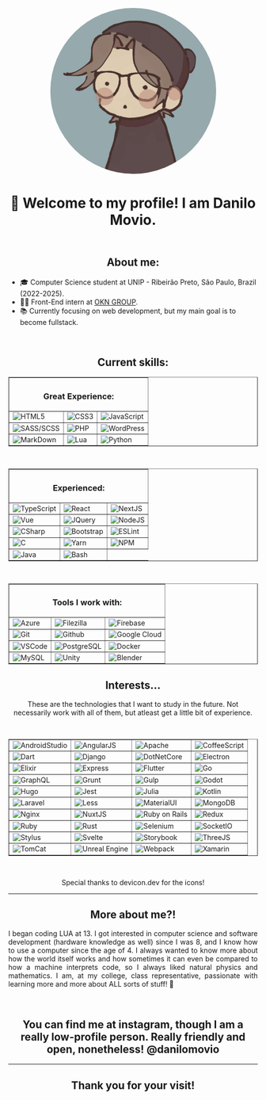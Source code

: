 <link rel="stylesheet" href="https://cdn.jsdelivr.net/gh/devicons/devicon@v2.15.1/devicon.min.css"/>

<header>
    <figure align="center"><img src="me.jpg" width="335" height="335" style="border-radius:100%" alt="Drawing of myself" title="A drawing of myself, made by a special person" /></figure>
    <h1 align="center"> 🌹 Welcome to my profile! I am Danilo Movio.</h1>
</header>

<main>
    <section>
        <h2 align="center">About me:</h2>
        <ul>
            <li>🎓 Computer Science student at UNIP - Ribeirão Preto, São Paulo, Brazil (2022-2025).</li>
            <li>👨‍💻 Front-End intern at <a href="https://www.okngroup.com.br/">OKN GROUP</a>.</li>
            <li>📚 Currently focusing on web development, but my main goal is to become fullstack.</li>
        </ul>
    </section>
    <section>
        <br />
        <h2 align="center">Current skills:</h2>
        <table border align="center">
            <thead>
                <tr>
                    <th colspan="3">
                        <h3 align="center">Great Experience:</h3>
                    </th>
                </tr>
            </thead>
            <tmain>
                <tr>
                    <td>
                        <img src="https://cdn.jsdelivr.net/gh/devicons/devicon/icons/css3/css3-original.svg" width="50px" height="50px" alt="HTML5" title="HTML5" />
                    </td>
                    <td>
                        <img src="https://cdn.jsdelivr.net/gh/devicons/devicon/icons/html5/html5-original.svg" width="50px" height="50px" alt="CSS3" title="CSS3" />
                    </td>
                    <td>
                        <img src="https://cdn.jsdelivr.net/gh/devicons/devicon/icons/javascript/javascript-original.svg" width="50px" height="50px" alt="JavaScript" title="JavaScript" />
                    </td>
                </tr>
                <tr>
                    <td>
                        <img src="https://cdn.jsdelivr.net/gh/devicons/devicon/icons/sass/sass-original.svg" width="50px" height="50px" alt="SASS/SCSS" title="SASS/SCSS" />
                    </td>
                    <td>
                        <img src="https://cdn.jsdelivr.net/gh/devicons/devicon/icons/php/php-original.svg" width="50px" height="50px" alt="PHP" title="PHP" />
                    </td>
                    <td>
                        <img src="https://cdn.jsdelivr.net/gh/devicons/devicon/icons/wordpress/wordpress-plain.svg" width="50px" height="50px" alt="WordPress" title="WordPress" />
                    </td>
                </tr>
                <tr>
                    <td>
                        <img src="https://cdn.jsdelivr.net/gh/devicons/devicon/icons/markdown/markdown-original.svg" width="50px" height="50px" alt="MarkDown" title="MarkDown" />
                    </td>
                    <td>
                        <img src="https://cdn.jsdelivr.net/gh/devicons/devicon/icons/lua/lua-original.svg" width="50px" height="50px" alt="Lua" title="Lua" />
                    </td>
                    <td>
                        <img src="https://cdn.jsdelivr.net/gh/devicons/devicon/icons/python/python-original.svg" width="50px" height="50px" alt="Python" title="Python" />
                    </td>
                </tr>
            </tmain>
        </table>
        <br />
        <table border align="center">
            <thead>
                <tr>
                    <th colspan="3">
                        <h3 align="center">Experienced:</h3>
                    </th>
                </tr>
            </thead>
            <tmain>
                <tr>
                    <td>
                        <img src="https://cdn.jsdelivr.net/gh/devicons/devicon/icons/typescript/typescript-original.svg" width="50px" height="50px" alt="TypeScript" title="TypeScript" />
                    </td>
                    <td>
                        <img src="https://cdn.jsdelivr.net/gh/devicons/devicon/icons/react/react-original.svg" width="50px" height="50px" alt="React" title="React" />
                    </td>
                    <td>
                        <img src="https://cdn.jsdelivr.net/gh/devicons/devicon/icons/nextjs/nextjs-original.svg" width="50px" height="50px" alt="NextJS" title="NextJS" />
                    </td>
                </tr>
                <tr>
                    <td>
                        <img src="https://cdn.jsdelivr.net/gh/devicons/devicon/icons/vuejs/vuejs-original.svg" width="50px" height="50px" alt="Vue" title="Vue" />
                    </td>
                    <td>
                        <img src="https://cdn.jsdelivr.net/gh/devicons/devicon/icons/jquery/jquery-original.svg" width="50px" height="50px" alt="JQuery" title="JQuery" />
                    </td>
                    <td>
                        <img src="https://cdn.jsdelivr.net/gh/devicons/devicon/icons/nodejs/nodejs-original.svg" width="50px" height="50px" alt="NodeJS" title="NodeJS" />
                    </td>
                </tr>
                <tr>
                    <td>
                        <img src="https://cdn.jsdelivr.net/gh/devicons/devicon/icons/csharp/csharp-original.svg" width="50px" height="50px" alt="CSharp" title="CSharp" />
                    </td>
                    <td>
                        <img src="https://cdn.jsdelivr.net/gh/devicons/devicon/icons/bootstrap/bootstrap-original.svg" width="50px" height="50px" alt="Bootstrap" title="Bootstrap" />
                    </td>
                    <td>
                        <img src="https://cdn.jsdelivr.net/gh/devicons/devicon/icons/eslint/eslint-original.svg" width="50px" height="50px" alt="ESLint" title="ESLint" />
                    </td>
                </tr>
                <tr>
                    <td>
                        <img src="https://cdn.jsdelivr.net/gh/devicons/devicon/icons/c/c-original.svg" width="50px" height="50px" alt="C" title="C" />
                    </td>
                    <td>
                        <img src="https://cdn.jsdelivr.net/gh/devicons/devicon/icons/yarn/yarn-original.svg" width="50px" height="50px" alt="Yarn" title="Yarn" />
                    </td>
                    <td>
                        <img src="https://cdn.jsdelivr.net/gh/devicons/devicon/icons/npm/npm-original-wordmark.svg" width="50px" height="50px" alt="NPM" title="NPM" />
                    </td>
                </tr>
                <tr>
                    <td>
                        <img src="https://cdn.jsdelivr.net/gh/devicons/devicon/icons/java/java-original.svg" width="50px" height="50px" alt="Java" title="Java" />
                    </td>
                    <td>
                        <img src="https://cdn.jsdelivr.net/gh/devicons/devicon/icons/bash/bash-original.svg" width="50px" height="50px" alt="Bash" title="Bash" />
                    </td>
                </tr>
            </tmain>
        </table>
        <br />
        <table border align="center">
            <thead>
                <tr>
                    <th colspan="3">
                        <h3 align="center">Tools I work with:</h3>
                    </th>
                </tr>
            </thead>
            <tmain>
                <tr>
                    <td>
                        <img src="https://cdn.jsdelivr.net/gh/devicons/devicon/icons/azure/azure-original.svg" width="50px" height="50px" alt="Azure" title="Azure" />
                    </td>
                    <td>
                        <img src="https://cdn.jsdelivr.net/gh/devicons/devicon/icons/filezilla/filezilla-plain.svg" width="50px" height="50px" alt="Filezilla" title="Filezilla" />
                    </td>
                    <td>
                        <img src="https://cdn.jsdelivr.net/gh/devicons/devicon/icons/firebase/firebase-plain.svg" width="50px" height="50px" alt="Firebase" title="Firebase" />
                    </td>
                </tr>
                <tr>
                    <td>
                        <img src="https://cdn.jsdelivr.net/gh/devicons/devicon/icons/git/git-original.svg" width="50px" height="50px" alt="Git" title="Git" />
                    </td>
                    <td>
                        <img src="https://cdn.jsdelivr.net/gh/devicons/devicon/icons/github/github-original.svg" width="50px" height="50px" alt="Github" title="Github" />
                    </td>
                    <td>
                        <img src="https://cdn.jsdelivr.net/gh/devicons/devicon/icons/googlecloud/googlecloud-original.svg" width="50px" height="50px" alt="Google Cloud" title="Google Cloud" />
                    </td>
                </tr>
                <tr>
                    <td>
                        <img src="https://cdn.jsdelivr.net/gh/devicons/devicon/icons/vscode/vscode-original.svg" width="50px" height="50px" alt="VSCode" title="VSCode" />
                    </td>
                    <td>
                        <img src="https://cdn.jsdelivr.net/gh/devicons/devicon/icons/postgresql/postgresql-original.svg" width="50px" height="50px" alt="PostgreSQL" title="PostgreSQL" />
                    </td>
                    <td>
                        <img src="https://cdn.jsdelivr.net/gh/devicons/devicon/icons/docker/docker-original.svg" width="50px" height="50px" alt="Docker" title="Docker" />
                    </td>
                </tr>
                <tr>
                    <td>
                        <img src="https://cdn.jsdelivr.net/gh/devicons/devicon/icons/mysql/mysql-original.svg" width="50px" height="50px" alt="MySQL" title="MySQL" />
                    </td>
                    <td>
                        <img src="https://cdn.jsdelivr.net/gh/devicons/devicon/icons/unity/unity-original.svg" width="50px" height="50px" alt="Unity" title="Unity" />
                    </td>
                    <td>
                        <img src="https://cdn.jsdelivr.net/gh/devicons/devicon/icons/blender/blender-original.svg" width="50px" height="50px" alt="Blender" title="Blender" />
                    </td>
                </tr>
            </tmain>
        </table>
    </section>
    <section>
        <h2 align="center">Interests...</h2>
        <p align="center">These are the technologies that I want to study in the future. Not necessarily work with all of them, but atleast get a little bit of experience.</p>
        <br />
        <table border align="center">
            <tmain>
                <tr>
                    <td>
                        <img src="https://cdn.jsdelivr.net/gh/devicons/devicon/icons/androidstudio/androidstudio-original.svg" width="50px" height="50px" alt="AndroidStudio" title="AndroidStudio" />
                    </td>
                    <td>
                        <img src="https://cdn.jsdelivr.net/gh/devicons/devicon/icons/angularjs/angularjs-original.svg" width="50px" height="50px" alt="AngularJS" title="AngularJS" />
                    </td>
                    <td>
                        <img src="https://cdn.jsdelivr.net/gh/devicons/devicon/icons/apache/apache-original.svg" width="50px" height="50px" alt="Apache" title="Apache" />
                    </td>
                    <td>
                        <img src="https://cdn.jsdelivr.net/gh/devicons/devicon/icons/coffeescript/coffeescript-original.svg" width="50px" height="50px" alt="CoffeeScript" title="CoffeeScript" />
                    </td>
                </tr>
                <tr>
                    <td>
                        <img src="https://cdn.jsdelivr.net/gh/devicons/devicon/icons/dart/dart-original.svg" width="50px" height="50px" alt="Dart" title="Dart" />
                    </td>
                    <td>
                        <img src="https://cdn.jsdelivr.net/gh/devicons/devicon/icons/django/django-plain.svg" width="50px" height="50px" alt="Django" title="Django" />
                    </td>
                    <td>
                        <img src="https://cdn.jsdelivr.net/gh/devicons/devicon/icons/dotnetcore/dotnetcore-original.svg" width="50px" height="50px" alt="DotNetCore" title="DotNetCore" />
                    </td>
                    <td>
                        <img src="https://cdn.jsdelivr.net/gh/devicons/devicon/icons/electron/electron-original.svg" width="50px" height="50px" alt="Electron" title="Electron" />
                    </td>
                </tr>
                <tr>
                    <td>
                        <img src="https://cdn.jsdelivr.net/gh/devicons/devicon/icons/elixir/elixir-original.svg" width="50px" height="50px" alt="Elixir" title="Elixir" />
                    </td>
                    <td>
                        <img src="https://cdn.jsdelivr.net/gh/devicons/devicon/icons/express/express-original.svg" width="50px" height="50px" alt="Express" title="Express" />
                    </td>
                    <td>
                        <img src="https://cdn.jsdelivr.net/gh/devicons/devicon/icons/flutter/flutter-original.svg" width="50px" height="50px" alt="Flutter" title="Flutter" />
                    </td>
                    <td>
                        <img src="https://cdn.jsdelivr.net/gh/devicons/devicon/icons/go/go-original-wordmark.svg" width="50px" height="50px" alt="Go" title="Go" />
                    </td>
                </tr>
                <tr>
                    <td>
                        <img src="https://cdn.jsdelivr.net/gh/devicons/devicon/icons/graphql/graphql-plain.svg" width="50px" height="50px" alt="GraphQL" title="GraphQL" />
                    </td>
                    <td>
                        <img src="https://cdn.jsdelivr.net/gh/devicons/devicon/icons/grunt/grunt-original.svg" width="50px" height="50px" alt="Grunt" title="Grunt" />
                    </td>
                    <td>
                        <img src="https://cdn.jsdelivr.net/gh/devicons/devicon/icons/gulp/gulp-plain.svg" width="50px" height="50px" alt="Gulp" title="Gulp" />
                    </td>
                    <td>
                        <img src="https://cdn.jsdelivr.net/gh/devicons/devicon/icons/godot/godot-original.svg" width="50px" height="50px" alt="Godot" title="Godot" />
                    </td>
                </tr>
                <tr>
                    <td>
                        <img src="https://cdn.jsdelivr.net/gh/devicons/devicon/icons/hugo/hugo-original.svg" width="50px" height="50px" alt="Hugo" title="Hugo" />
                    </td>
                    <td>
                        <img src="https://cdn.jsdelivr.net/gh/devicons/devicon/icons/jest/jest-plain.svg" width="50px" height="50px" alt="Jest" title="Jest" />
                    </td>
                    <td>
                        <img src="https://cdn.jsdelivr.net/gh/devicons/devicon/icons/julia/julia-original.svg" width="50px" height="50px" alt="Julia" title="Julia" />
                    </td>
                    <td>
                        <img src="https://cdn.jsdelivr.net/gh/devicons/devicon/icons/kotlin/kotlin-original.svg" width="50px" height="50px" alt="Kotlin" title="Kotlin" />
                    </td>
                </tr>
                <tr>
                    <td>
                        <img src="https://cdn.jsdelivr.net/gh/devicons/devicon/icons/laravel/laravel-plain.svg" width="50px" height="50px" alt="Laravel" title="Laravel" />
                    </td>
                    <td>
                        <img src="https://cdn.jsdelivr.net/gh/devicons/devicon/icons/less/less-plain-wordmark.svg" width="50px" height="50px" alt="Less" title="Less" />
                    </td>
                    <td>
                        <img src="https://cdn.jsdelivr.net/gh/devicons/devicon/icons/materialui/materialui-original.svg" width="50px" height="50px" alt="MaterialUI" title="MaterialUI" />
                    </td>
                    <td>
                        <img src="https://cdn.jsdelivr.net/gh/devicons/devicon/icons/mongodb/mongodb-original.svg" width="50px" height="50px" alt="MongoDB" title="MongoDB" />
                    </td>
                </tr>
                <tr>
                    <td>
                        <img src="https://cdn.jsdelivr.net/gh/devicons/devicon/icons/nginx/nginx-original.svg" width="50px" height="50px" alt="Nginx" title="Nginx" />
                    </td>
                    <td>
                        <img src="https://cdn.jsdelivr.net/gh/devicons/devicon/icons/nuxtjs/nuxtjs-original.svg" width="50px" height="50px" alt="NuxtJS" title="NuxtJS" />
                    </td>
                    <td>
                        <img src="https://cdn.jsdelivr.net/gh/devicons/devicon/icons/rails/rails-original-wordmark.svg" width="50px" height="50px" alt="Ruby on Rails" title="Ruby on Rails" />
                    </td>
                    <td>
                        <img src="https://cdn.jsdelivr.net/gh/devicons/devicon/icons/redux/redux-original.svg" width="50px" height="50px" alt="Redux" title="Redux" />
                    </td>
                </tr>
                <tr>
                    <td>
                        <img src="https://cdn.jsdelivr.net/gh/devicons/devicon/icons/ruby/ruby-original.svg" width="50px" height="50px" alt="Ruby" title="Ruby" />
                    </td>
                    <td>
                        <img src="https://cdn.jsdelivr.net/gh/devicons/devicon/icons/rust/rust-plain.svg" width="50px" height="50px" alt="Rust" title="Rust" />
                    </td>
                    <td>
                        <img src="https://cdn.jsdelivr.net/gh/devicons/devicon/icons/selenium/selenium-original.svg" width="50px" height="50px" alt="Selenium" title="Selenium" />
                    </td>
                    <td>
                        <img src="https://cdn.jsdelivr.net/gh/devicons/devicon/icons/socketio/socketio-original.svg" width="50px" height="50px" alt="SocketIO" title="SocketIO" />
                    </td>
                </tr>
                <tr>
                    <td>
                        <img src="https://cdn.jsdelivr.net/gh/devicons/devicon/icons/stylus/stylus-original.svg" width="50px" height="50px" alt="Stylus" title="Stylus" />
                    </td>
                    <td>
                        <img src="https://cdn.jsdelivr.net/gh/devicons/devicon/icons/svelte/svelte-original.svg" width="50px" height="50px" alt="Svelte" title="Svelte" />
                    </td>
                    <td>
                        <img src="https://cdn.jsdelivr.net/gh/devicons/devicon/icons/storybook/storybook-original.svg" width="50px" height="50px" alt="Storybook" title="Storybook" />
                    </td>
                    <td>
                        <img src="https://cdn.jsdelivr.net/gh/devicons/devicon/icons/threejs/threejs-original.svg" width="50px" height="50px" alt="ThreeJS" title="ThreeJS" />
                    </td>
                </tr>
                <tr>
                    <td>
                        <img src="https://cdn.jsdelivr.net/gh/devicons/devicon/icons/tomcat/tomcat-original.svg" width="50px" height="50px" alt="TomCat" title="TomCat" />
                    </td>
                    <td>
                        <img src="https://cdn.jsdelivr.net/gh/devicons/devicon/icons/unrealengine/unrealengine-original.svg" width="50px" height="50px" alt="Unreal Engine" title="Unreal Engine" />
                    </td>
                    <td>
                        <img src="https://cdn.jsdelivr.net/gh/devicons/devicon/icons/webpack/webpack-original.svg" width="50px" height="50px" alt="Webpack" title="Webpack" />
                    </td>
                    <td>
                        <img src="https://cdn.jsdelivr.net/gh/devicons/devicon/icons/xamarin/xamarin-original.svg" width="50px" height="50px" alt="Xamarin" title="Xamarin" />
                    </td>
                </tr>
            </tmain>
        </table>
        <br />
        <p align="center">Special thanks to devicon.dev for the icons!</p>
        <hr />
    </section>
</main>
<footer>
    <h2 align="center">More about me?!</h2>
    <p style="text-align: justify;">
    I began coding LUA at 13. I got interested in computer science and software development (hardware knowledge as well) since I was 8, and I know how to use a computer since the age of 4. I always wanted to know more about how the world itself works and how sometimes it can even be compared to how a machine interprets code, so I always liked natural physics and mathematics. I am, at my college, class representative, passionate with learning more and more about ALL sorts of stuff! 🤗</p>
    <br />
    <h2 style="text-align: center;">You can find me at instagram, though I am a really low-profile person. Really friendly and open, nonetheless! @danilomovio</h2>
    <hr />
    <h2 align="center">Thank you for your visit!</h2>
</footer>
